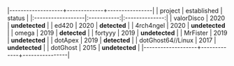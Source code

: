 |-------------------+-------------+----------------|
| project           | established | status         |
|:------------------|:-----------:|:--------------:|
| valorDisco        | 2020        | **undetected** |
| ed420             | 2020        | **detected**   |
| 4rch4ngel         | 2020        | **undetected** |
| omega             | 2019        | **detected**   |
| fortyyy           | 2019        | **undetected** |
| MrFister          | 2019        | **undetected** |
| dotApex           | 2019        | **detected**   |
| dotGhost64//Linux | 2017        | **undetected** |
| dotGhost          | 2015        | **undetected** |
|-------------------+-------------+----------------|